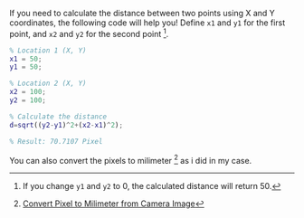 If you need to calculate the distance between two points using X and Y coordinates, the following code will help you! Define `x1` and `y1` for the first 
point, and `x2` and `y2` for the second point [^1].

```matlab
% Location 1 (X, Y)
x1 = 50;
y1 = 50;

% Location 2 (X, Y)
x2 = 100;
y2 = 100;

% Calculate the distance
d=sqrt((y2-y1)^2+(x2-x1)^2);

% Result: 70.7107 Pixel
```
You can also convert the pixels to milimeter [^px2mm] as i did in my case.

[^1]: If you change `y1` and `y2` to 0, the calculated distance will return 50.
[^px2mm]: [Convert Pixel to Milimeter from Camera Image](https://github.com/hackthedev/matlab-tricks/blob/main/R2021b/misc/pixel-to-mm.md)
